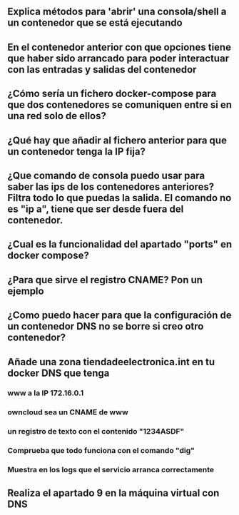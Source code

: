 ## Explica métodos para 'abrir' una consola/shell a un contenedor que se está ejecutando

## En el contenedor anterior con que opciones tiene que haber sido arrancado para poder interactuar con las entradas y salidas del contenedor

## ¿Cómo sería un fichero docker-compose para que dos contenedores se comuniquen entre si en una red solo de ellos?

## ¿Qué hay que añadir al fichero anterior para que un contenedor tenga la IP fija?

## ¿Que comando de consola puedo usar para saber las ips de los contenedores anteriores? Filtra todo lo que puedas la salida. El comando no es "ip a", tiene que ser desde fuera del contenedor.

## ¿Cual es la funcionalidad del apartado "ports" en docker compose?
 
## ¿Para que sirve el registro CNAME? Pon un ejemplo

## ¿Como puedo hacer para que la configuración de un contenedor DNS no se borre si creo otro contenedor?

## Añade una zona tiendadeelectronica.int en tu docker DNS que tenga
### www a la IP 172.16.0.1
### owncloud sea un CNAME de www
### un registro de texto con el contenido "1234ASDF"
### Comprueba que todo funciona con el comando "dig"
### Muestra en los logs que el servicio arranca correctamente

## Realiza el apartado 9 en la máquina virtual con DNS
